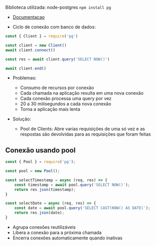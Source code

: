 Biblioteca utilizada: node-postgres
`npm install pg`

- [Documentacao](https://node-postgres.com/)

- Ciclo de conexão com banco de dados:

```js
const { Client } = require('pg')

const client = new Client()
await client.connect()

const res = await client.query('SELECT NOW()')

await client.end()
```

- Problemas:
	- Consumo de recursos por conexão
	- Cada chamada na aplicação resulta em uma nova conexão
	- Cada conexão processa uma query por vez
	- 20 a 30 milisegundos a cada nova conexão
	- Torna a aplicação mais lenta

- Solução:
	- Pool de Clients: Abre varias requisições de uma só vez e as respostas são devolvidas para as requisições que foram feitas

## Conexão usando pool

```js
const { Pool } = require('pg');

const pool = new Pool();

const selectTimestamp = async (req, res) => {
	const timestamp = await pool.query('SELECT NOW()');
	return res.json(timestamp);
}

const selectDate = async (req, res) => {
	const date = await pool.query('SELECT CAST(NOW() AS DATE)');
	return res.json(date);
}
```

- Agrupa conexões reutilizáveis
- Libera a conexão para a próxima chamada
- Encerra conexões automaticamente quando inativas